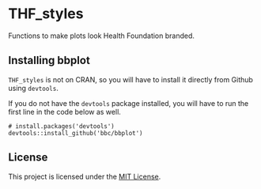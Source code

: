 # THF_styles
Functions to make plots look Health Foundation branded.

## Installing bbplot

`THF_styles` is not on CRAN, so you will have to install it directly from Github using `devtools`. 

If you do not have the `devtools` package installed, you will have to run the first line in the code below as well. 


```
# install.packages('devtools')
devtools::install_github('bbc/bbplot')
```


## License
This project is licensed under the [MIT License](LICENSE.md).
